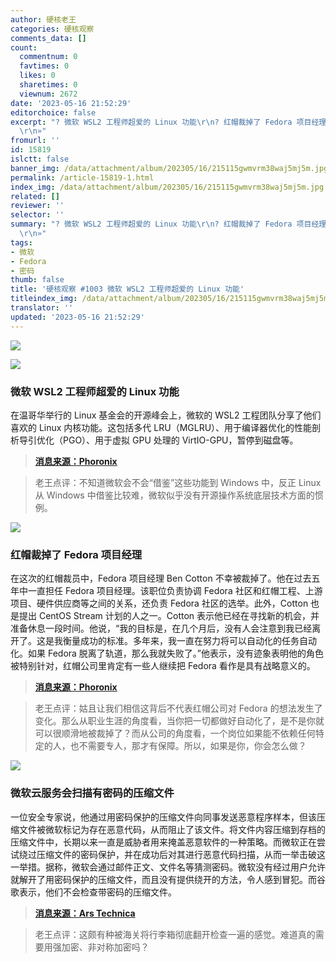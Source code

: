 ```yaml
---
author: 硬核老王
categories: 硬核观察
comments_data: []
count:
  commentnum: 0
  favtimes: 0
  likes: 0
  sharetimes: 0
  viewnum: 2672
date: '2023-05-16 21:52:29'
editorchoice: false
excerpt: "? 微软 WSL2 工程师超爱的 Linux 功能\r\n? 红帽裁掉了 Fedora 项目经理\r\n? 微软云服务会扫描有密码的压缩文件\r\n»
  \r\n»"
fromurl: ''
id: 15819
islctt: false
banner_img: /data/attachment/album/202305/16/215115gwmvrm38waj5mj5m.jpg
permalink: /article-15819-1.html
index_img: /data/attachment/album/202305/16/215115gwmvrm38waj5mj5m.jpg
related: []
reviewer: ''
selector: ''
summary: "? 微软 WSL2 工程师超爱的 Linux 功能\r\n? 红帽裁掉了 Fedora 项目经理\r\n? 微软云服务会扫描有密码的压缩文件\r\n»
  \r\n»"
tags:
- 微软
- Fedora
- 密码
thumb: false
title: '硬核观察 #1003 微软 WSL2 工程师超爱的 Linux 功能'
titleindex_img: /data/attachment/album/202305/16/215115gwmvrm38waj5mj5m.jpg
translator: ''
updated: '2023-05-16 21:52:29'
---
```


![](/data/attachment/album/202305/16/215115gwmvrm38waj5mj5m.jpg)


![](/data/attachment/album/202305/16/215128m04tc43cs9hgg5yc.jpg)


### 微软 WSL2 工程师超爱的 Linux 功能


在温哥华举行的 Linux 基金会的开源峰会上，微软的 WSL2 工程团队分享了他们喜欢的 Linux 内核功能。这包括多代 LRU（MGLRU）、用于编译器优化的性能剖析导引优化（PGO）、用于虚拟 GPU 处理的 VirtIO-GPU，暂停到磁盘等。



> 
> **[消息来源：Phoronix](https://www.phoronix.com/news/Linux-Kernel-Features-MS-Loves)**
> 
> 
> 



> 
> 老王点评：不知道微软会不会“借鉴”这些功能到 Windows 中，反正 Linux 从 Windows 中借鉴比较难，微软似乎没有开源操作系统底层技术方面的惯例。
> 
> 
> 


![](/data/attachment/album/202305/16/215142a323mkixn3zkt2k2.jpg)


### 红帽裁掉了 Fedora 项目经理


在这次的红帽裁员中，Fedora 项目经理 Ben Cotton 不幸被裁掉了。他在过去五年中一直担任 Fedora 项目经理。该职位负责协调 Fedora 社区和红帽工程、上游项目、硬件供应商等之间的关系，还负责 Fedora 社区的选举。此外，Cotton 也是提出 CentOS Stream 计划的人之一。Cotton 表示他已经在寻找新的机会，并准备休息一段时间。他说，“我的目标是，在几个月后，没有人会注意到我已经离开了。这是我衡量成功的标准。多年来，我一直在努力将可以自动化的任务自动化。如果 Fedora 脱离了轨道，那么我就失败了。”他表示，没有迹象表明他的角色被特别针对，红帽公司里肯定有一些人继续把 Fedora 看作是具有战略意义的。



> 
> **[消息来源：Phoronix](https://www.phoronix.com/news/Fedora-PM-Red-Hat-Laid-Off)**
> 
> 
> 



> 
> 老王点评：姑且让我们相信这背后不代表红帽公司对 Fedora 的想法发生了变化。那么从职业生涯的角度看，当你把一切都做好自动化了，是不是你就可以很顺滑地被裁掉了？而从公司的角度看，一个岗位如果能不依赖任何特定的人，也不需要专人，那才有保障。所以，如果是你，你会怎么做？
> 
> 
> 


![](/data/attachment/album/202305/16/215159q0momi5oiv4m54go.jpg)


### 微软云服务会扫描有密码的压缩文件


一位安全专家说，他通过用密码保护的压缩文件向同事发送恶意程序样本，但该压缩文件被微软标记为存在恶意代码，从而阻止了该文件。将文件内容压缩到存档的压缩文件中，长期以来一直是威胁者用来掩盖恶意软件的一种策略。而微软正在尝试绕过压缩文件的密码保护，并在成功后对其进行恶意代码扫描，从而一举击破这一举措。据称，微软会通过邮件正文、文件名等猜测密码。微软没有经过用户允许就解开了用密码保护的压缩文件，而且没有提供绕开的方法，令人感到冒犯。而谷歌表示，他们不会检查带密码的压缩文件。



> 
> **[消息来源：Ars Technica](https://arstechnica.com/information-technology/2023/05/microsoft-is-scanning-the-inside-of-password-protected-zip-files-for-malware/)**
> 
> 
> 



> 
> 老王点评：这颇有种被海关将行李箱彻底翻开检查一遍的感觉。难道真的需要用强加密、非对称加密吗？
> 
> 
>